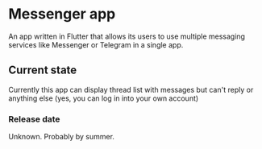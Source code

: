 # Messenger app

An app written in Flutter that allows its users to use multiple messaging services like Messenger or Telegram in a single app.

## Current state

Currently this app can display thread list with messages but can't reply or anything else (yes, you can log in into your own account)

### Release date

Unknown. Probably by summer.
